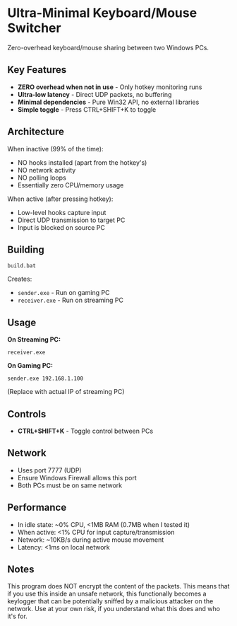 # Ultra-Minimal Keyboard/Mouse Switcher

Zero-overhead keyboard/mouse sharing between two Windows PCs.

## Key Features

- **ZERO overhead when not in use** - Only hotkey monitoring runs
- **Ultra-low latency** - Direct UDP packets, no buffering
- **Minimal dependencies** - Pure Win32 API, no external libraries
- **Simple toggle** - Press CTRL+SHIFT+K to toggle

## Architecture

When inactive (99% of the time):
- NO hooks installed (apart from the hotkey's)
- NO network activity
- NO polling loops
- Essentially zero CPU/memory usage

When active (after pressing hotkey):
- Low-level hooks capture input
- Direct UDP transmission to target PC
- Input is blocked on source PC

## Building

```batch
build.bat
```

Creates:
- `sender.exe` - Run on gaming PC
- `receiver.exe` - Run on streaming PC

## Usage

**On Streaming PC:**
```
receiver.exe
```

**On Gaming PC:**
```
sender.exe 192.168.1.100
```
(Replace with actual IP of streaming PC)

## Controls

- **CTRL+SHIFT+K** - Toggle control between PCs

## Network

- Uses port 7777 (UDP)
- Ensure Windows Firewall allows this port
- Both PCs must be on same network

## Performance

- In idle state: ~0% CPU, <1MB RAM (0.7MB when I tested it)
- When active: <1% CPU for input capture/transmission
- Network: ~10KB/s during active mouse movement
- Latency: <1ms on local network


## Notes

This program does NOT encrypt the content of the packets. This means that if you use this inside an unsafe network, this functionally becomes a keylogger that can be potentially sniffed by a malicious attacker on the network. Use at your own risk, if you understand what this does and who it's for.